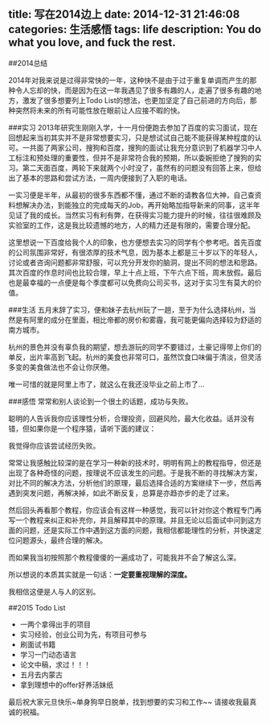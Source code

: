 title: 写在2014边上
date: 2014-12-31 21:46:08
categories: 生活感悟
tags: life
description: You do what you love, and fuck the rest.
---

##2014总结

2014年对我来说是过得非常快的一年，这种快不是由于过于重复单调而产生的那种令人忘却的快，而是因为在这一年我遇见了很多有趣的人，走遍了很多有趣的地方，激发了很多想要列上Todo List的想法，也更加坚定了自己前进的方向后，那种突然将未来的所有可能性放在眼前让人应接不暇的快。

###实习
2013年研究生刚刚入学，十一月份便跑去参加了百度的实习面试，现在回想起来当初其实并不是非常想要实习，只是想试试自己能不能获得某种程度的认可。一共面了两家公司，搜狗和百度，搜狗的面试让我充分意识到了机器学习中人工标注和预处理的重要性，但并不是非常符合我的预期，所以委婉拒绝了搜狗的实习。第二天面百度，两轮下来就两个小时没了，虽然有的问题没有回答上来，但给出了基本的思路和尝试方法，一周内便接到了入职的电话。

一实习便是半年，从最初的很多东西都不懂，通过不断的请教各位大神，自己查资料想解决办法，到能独立的完成每天的Job，再开始略加指导新来的同事，这半年见证了我的成长。当然实习有利有弊，在获得实习能力提升的时候，往往很难顾及实验室的工作，这是我比较遗憾的地方，人的精力还是有限的，需要合理分配。

这里想说一下百度给我个人的印象，也方便想去实习的同学有个参考吧。首先百度的公司氛围非常好，有很浓厚的技术气息，因为基本上都是三十岁以下的年轻人，讨论或者咨询问题都非常舒服，可以充分开发你的脑洞，提出不同的想法和思路。其次百度的作息时间也比较合理，早上十点上班，下午六点下班，周末放假。最后也是最幸福的一点便是每个季度都可以免费向公司买书，这对于实习生有莫大的价值。

###生活
五月末辞了实习，便和妹子去杭州玩了一趟，至于为什么选择杭州，当然是有阿里的成分在里面，相比帝都的房价和雾霾，我可能更偏向选择较为舒适的南方城市。

杭州的景色并没有辜负我的期望，想去游玩的同学不要错过，土豪记得带上你们的单反，出片率高到飞起。杭州的美食也非常可口，虽然饮食口味偏于清淡，但灵活多变的美食做法也不会让你厌倦。

唯一可惜的就是阿里上市了，就这么在我还没毕业之前上市了...

###感悟
常常和别人谈论到一个很土的话题，成功与失败。

聪明的人告诉我你应该理性分析，合理投资，回避风险，最大化收益。话并没有错，但如果你是一个程序猿，请听下面的建议：

我觉得你应该尝试经历失败。

常常让我感触比较深的是在学习一种新的技术时，明明有网上的教程指导，但还是出现了各种奇怪的问题，按理说不应该发生的问题。于是我不断的寻找解决方案，对比不同的解决方法，分析他们的原理，最后选择合适的方案继续下一步，然后再遇到突发问题，再解决掉，如此不断反复，总算是亦趋亦步的走了过来。

然后回头再看那个教程，你应该会有这样一种感觉，我可以针对你这个教程专门再写一个教程来纠正和补充你，并且解释其中的原理。并且无论以后面试中问到这方面的问题，还是实际工作中遇到这方面的问题，我相信都能理性的分析，并快速定位问题源头，最终合理的解决。

而如果我当初按照那个教程傻傻的一遍成功了，可能我并不会了解这么深。

所以想说的本质其实就是一句话：**一定要重视理解的深度。**

我相信这便是人与人的区别。

##2015 Todo List

* 一两个拿得出手的项目
* 实习经验，创业公司为先，有项目可参与
* 刷面试书籍 
* 学习一门动态语言
* 论文中稿，求过！！！ 
* 五月去内蒙古
* 拿到理想中的offer好养活妹纸

最后祝大家元旦快乐~单身狗早日脱单，找到想要的实习和工作~~
请接收我最真诚的祝福。
